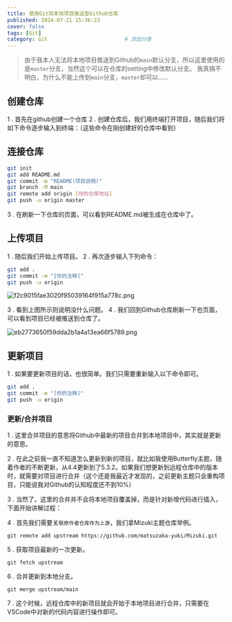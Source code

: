 ```yaml
---
title: 使用Git将本地项目推送至Github仓库
published: 2024-07-21 15:36:23
cover: false
tags: [Git]
category: Git                         # 添加分类
---
```


> 由于我本人无法将本地项目推送到Github的`main`默认分支，所以这里使用的是`master`分支，当然这个可以在仓库的setting中修改默认分支。
> 我真搞不明白，为什么不能上传到`main`分支，`master`却可以……


## 创建仓库

1 . 首先在github创建一个仓库
2 . 创建仓库后，我们用终端打开项目，随后我们将如下命令逐步输入到终端：（这些命令在刚创建好的仓库中看到）
## 连接仓库
```bash
git init
git add README.md
git commit -m "README(项目说明)"
git branch -M main
git remote add origin [你的仓库地址]
git push -u origin master
```
3 . 在刷新一下仓库的页面，可以看到README.md被生成在仓库中了。

## 上传项目
1 . 随后我们开始上传项目。
2 . 再次逐步输入下列命令：

```bash
git add .
git commit -m "[你的注释]"
git push -u origin
```

![f2c9015fae3020f95039164f915a778c.png](https://s2.loli.net/2024/07/21/xVwlIKUTCNm2FGp.png)

3 . 看到上图所示则说明没什么问题。
4 . 我们回到Github仓库刷新一下也页面，可以看到项目已经被推送到仓库了。

![eb2773650f59dda2b1a4a13ea66f5789.png](https://s2.loli.net/2024/07/21/k1XdxwI658uFbQW.png)

## 更新项目
1 . 如果要更新项目的话，也很简单。我们只需要重新输入以下命令即可。

```bash
git add .
git commit -m "[你的注释]"
git push -u origin
```


### 更新/合并项目

1 . 这里合并项目的意思将Github中最新的项目合并到本地项目中，其实就是更新的意思。

2 . 在此之前我一直不知道怎么更新到新的项目，就比如我使用Butterfly主题，随着作者的不断更新，从4.4更新到了5.3.2。如果我们想更新到远程仓库中的版本时，就需要对项目进行合并（这个还是我最近才发现的，之前更新主题只会重构项目，只能说我对Github的认知程度还不到10%）

3 . 当然了，这里的合并并不会将本地项目覆盖掉，而是针对新增代码进行插入，下面开始讲解过程：

4 . 首先我们需要关`联原作者仓库作为上游`，我们拿Mizuki主题仓库举例。

```git
git remote add upstream https://github.com/matsuzaka-yuki/Mizuki.git
```

5 . 获取项目最新的一次更新。

```git
git fetch upstream
```

6 . 合并更新到本地分支。

```
git merge upstream/main
```

7 . 这个时候，远程仓库中的新项目就会开始于本地项目进行合并，只需要在VSCode中对新的代码内容进行操作即可。